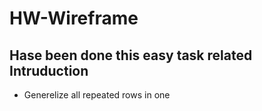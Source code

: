 # HW-Wireframe

## Hase been done this easy task related Intruduction

* Generelize all repeated rows in one 


